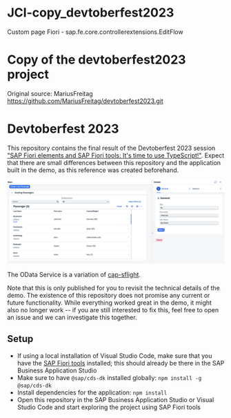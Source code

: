 # JCI-copy_devtoberfest2023
Custom page Fiori - sap.fe.core.controllerextensions.EditFlow

# Copy of the devtoberfest2023 project
Original source:
MariusFreitag
https://github.com/MariusFreitag/devtoberfest2023.git

# Devtoberfest 2023

This repository contains the final result of the Devtoberfest 2023 session ["SAP Fiori elements and SAP Fiori tools: It's time to use TypeScript!"](https://groups.community.sap.com/t5/devtoberfest/sap-fiori-elements-and-sap-fiori-tools-it-s-time-to-use-typescript/ev-p/283518). Expect that there are small differences between this repository and the application built in the demo, as this reference was created beforehand.

![](screenshot.png)

The OData Service is a variation of [cap-sflight](https://github.com/SAP-samples/cap-sflight).

Note that this is only published for you to revisit the technical details of the demo. The existence of this repository does not promise any current or future functionality. While everything worked great in the demo, it might also no longer work -- if you are still interested to fix this, feel free to open an issue and we can investigate this together.

## Setup

- If using a local installation of Visual Studio Code, make sure that you have the [SAP Fiori tools](https://marketplace.visualstudio.com/items?itemName=SAPSE.sap-ux-fiori-tools-extension-pack) installed; this should already be there in the SAP Business Application Studio
- Make sure to have `@sap/cds-dk` installed globally: `npm install -g @sap/cds-dk`
- Install dependencies for the application: `npm install`
- Open this repository in the SAP Business Application Studio or Visual Studio Code and start exploring the project using SAP Fiori tools

